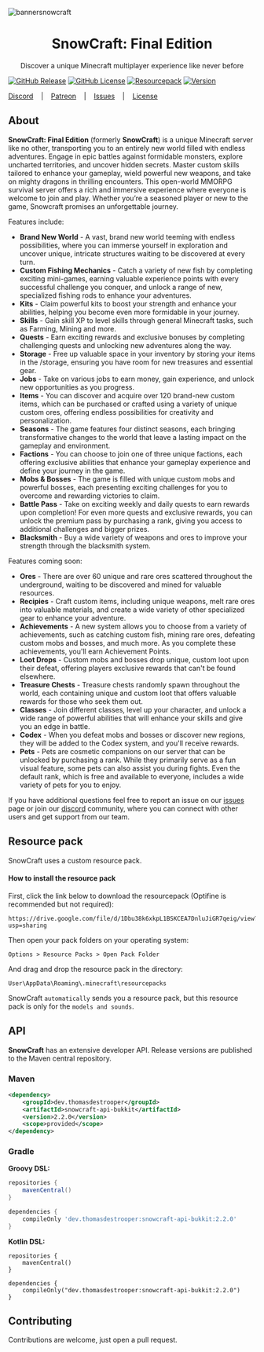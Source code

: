 ![bannersnowcraft](https://github.com/user-attachments/assets/a49ddac0-66f7-4c30-9e34-9f84f844314e)

<h1 style="text-align:center;">SnowCraft: Final Edition</h1>

<p style="text-align:center;">
Discover a unique Minecraft multiplayer experience like never before
  
[![GitHub Release](https://img.shields.io/badge/release-v2.2.6-blue)](https://github.com/ThomasDeStrooper/SnowCraft-Final-Edition/releases/latest)
[![GitHub License](https://img.shields.io/badge/license-GNU-green)](https://github.com/ThomasDeStrooper/SnowCraft-Final-Edition/blob/main/LICENSE.md)
[![Resourcepack](https://img.shields.io/badge/resourcepack-b30-red)](https://drive.google.com/file/d/1Dbu38k6xkpL1BSKCEA7DnluJiGR7qeig/view?usp=sharing)
[![Version](https://img.shields.io/badge/version-1.19.4/1.20.4-yellow)]()

<a href="https://discord.gg/w4eFd4WMhZ">Discord</a> &nbsp;&nbsp;&nbsp;|&nbsp;&nbsp;&nbsp;  <a href="https://www.patreon.com/c/thomasdestrooper">Patreon</a> &nbsp;&nbsp;&nbsp;|&nbsp;&nbsp;&nbsp;  <a href="https://github.com/ThomasDeStrooper/SnowCraft-Final-Edition/issues">Issues</a> &nbsp;&nbsp;&nbsp;|&nbsp;&nbsp;&nbsp;  <a href="https://github.com/ThomasDeStrooper/SnowCraft-Final-Edition/blob/main/LICENSE.md">License</a>


## About

**SnowCraft: Final Edition** (formerly **SnowCraft**) is a unique Minecraft server like no other, transporting you to an entirely new world 
filled with endless adventures. Engage in epic battles against formidable monsters, 
explore uncharted territories, and uncover hidden secrets. Master custom skills tailored to enhance 
your gameplay, wield powerful new weapons, and take on mighty dragons in thrilling encounters. 
This open-world MMORPG survival server offers a rich and immersive experience where everyone 
is welcome to join and play. Whether you’re a seasoned player or new to the game, 
Snowcraft promises an unforgettable journey.

Features include:
- **Brand New World** - A vast, brand new world teeming with endless possibilities, where you can immerse yourself in exploration and uncover unique, intricate structures waiting to be discovered at every turn.
- **Custom Fishing Mechanics** - Catch a variety of new fish by completing exciting mini-games, earning valuable experience points with every successful challenge you conquer, and unlock a range of new, specialized fishing rods to enhance your adventures.
- **Kits** - Claim powerful kits to boost your strength and enhance your abilities, helping you become even more formidable in your journey.
- **Skills** - Gain skill XP to level skills through general Minecraft tasks, such as Farming, Mining and more.
- **Quests** - Earn exciting rewards and exclusive bonuses by completing challenging quests and unlocking new adventures along the way.
- **Storage** - Free up valuable space in your inventory by storing your items in the /storage, ensuring you have room for new treasures and essential gear.
- **Jobs** - Take on various jobs to earn money, gain experience, and unlock new opportunities as you progress.
- **Items** - You can discover and acquire over 120 brand-new custom items, which can be purchased or crafted using a variety of unique custom ores, offering endless possibilities for creativity and personalization.
- **Seasons** - The game features four distinct seasons, each bringing transformative changes to the world that leave a lasting impact on the gameplay and environment.
- **Factions** - You can choose to join one of three unique factions, each offering exclusive abilities that enhance your gameplay experience and define your journey in the game.
- **Mobs & Bosses** - The game is filled with unique custom mobs and powerful bosses, each presenting exciting challenges for you to overcome and rewarding victories to claim.
- **Battle Pass** - Take on exciting weekly and daily quests to earn rewards upon completion! For even more quests and exclusive rewards, you can unlock the premium pass by purchasing a rank, giving you access to additional challenges and bigger prizes.
- **Blacksmith** - Buy a wide variety of weapons and ores to improve your strength through the blacksmith system.

Features coming soon:
- **Ores** - There are over 60 unique and rare ores scattered throughout the underground, waiting to be discovered and mined for valuable resources.
- **Recipies** - Craft custom items, including unique weapons, melt rare ores into valuable materials, and create a wide variety of other specialized gear to enhance your adventure.
- **Achievements** - A new system allows you to choose from a variety of achievements, such as catching custom fish, mining rare ores, defeating custom mobs and bosses, and much more. As you complete these achievements, you'll earn Achievement Points.
- **Loot Drops** - Custom mobs and bosses drop unique, custom loot upon their defeat, offering players exclusive rewards that can't be found elsewhere.
- **Treasure Chests** - Treasure chests randomly spawn throughout the world, each containing unique and custom loot that offers valuable rewards for those who seek them out.
- **Classes** - Join different classes, level up your character, and unlock a wide range of powerful abilities that will enhance your skills and give you an edge in battle.
- **Codex** - When you defeat mobs and bosses or discover new regions, they will be added to the Codex system, and you'll receive rewards.
- **Pets** - Pets are cosmetic companions on our server that can be unlocked by purchasing a rank. While they primarily serve as a fun visual feature, some pets can also assist you during fights. Even the default rank, which is free and available to everyone, includes a wide variety of pets for you to enjoy.
  
If you have additional questions feel free to report an issue on our [issues](https://github.com/ThomasDeStrooper/SnowCraft-Final-Edition/issues) page or join our [discord](https://discord.gg/w4eFd4WMhZ) community, where you can connect with other users and get support from our team.

## Resource pack

SnowCraft uses a custom resource pack.

#### How to install the resource pack

First, click the link below to download the resourcepack (Optifine is recommended but not required):

```
https://drive.google.com/file/d/1Dbu38k6xkpL1BSKCEA7DnluJiGR7qeig/view?usp=sharing
```

Then open your pack folders on your operating system:

```
Options > Resource Packs > Open Pack Folder
```

And drag and drop the resource pack in the directory:

```
User\AppData\Roaming\.minecraft\resourcepacks
```
SnowCraft `automatically` sends you a resource pack, but this resource pack is only for the `models and sounds`.


## API

**SnowCraft** has an extensive developer API.
Release versions are published to the Maven central repository.

### Maven

```xml
<dependency>
    <groupId>dev.thomasdestrooper</groupId>
    <artifactId>snowcraft-api-bukkit</artifactId>
    <version>2.2.0</version>
    <scope>provided</scope>
</dependency>
```
### Gradle

**Groovy DSL:**
```gradle
repositories {
    mavenCentral()
}

dependencies {
    compileOnly 'dev.thomasdestrooper:snowcraft-api-bukkit:2.2.0'
}
```
**Kotlin DSL:**
```Gradle Kotlin DSL
repositories { 
    mavenCentral()
}

dependencies { 
    compileOnly("dev.thomasdestrooper:snowcraft-api-bukkit:2.2.0")
}
```

## Contributing
Contributions are welcome, just open a pull request.
